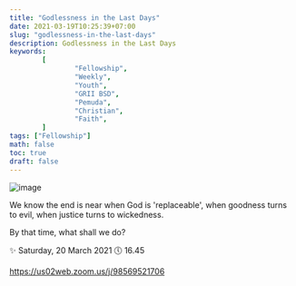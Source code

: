 ```yaml
---
title: "Godlessness in the Last Days"
date: 2021-03-19T10:25:39+07:00
slug: "godlessness-in-the-last-days"
description: Godlessness in the Last Days
keywords:
        [
                "Fellowship",
                "Weekly",
                "Youth",
                "GRII BSD",
                "Pemuda",
                "Christian",
                "Faith",
        ]
tags: ["Fellowship"]
math: false
toc: true
draft: false
---
```


![image](/images/events/20210320.jpeg)

We know the end is near when God is 'replaceable', when goodness turns to evil, when justice turns to wickedness.

By that time, what shall we do?

✨ Saturday, 20 March 2021
🕔 16.45

https://us02web.zoom.us/j/98569521706
